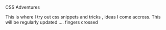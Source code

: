 CSS Adventures

This is where I try out css snippets and tricks ,  ideas I come accross.
This will be regularly updated .... fingers crossed